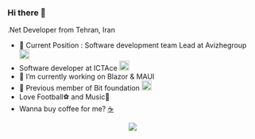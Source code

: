 ### Hi there 👋
.Net Developer from Tehran, Iran
- 🔭 Current Position : Software development team Lead at Avizhegroup <a href="https://avizhegroup.com/"><img height="20" width="20" src="https://avizhegroup.com/wp-content/uploads/2020/05/Logo-1-1.png"/></a>
- Software developer at ICTAce <a href="https://avizhegroup.com/"><img height="20" width="20" src="https://ictace.com/Portals/0/ICTACE_Logo_64_Text.png?ver=n_l4TyitcjrPbwe8K8TGqQ%3d%3d"/></a>
- 🌱 I’m currently working on Blazor & MAUI 
- 👯 Previous member of Bit foundation <a href="https://github.com/bitfoundation"><img height="20" width="20" src="https://avatars.githubusercontent.com/u/22663390?s=60&v=4"/></a>
- Love Football⚽ and Music🤘
- Wanna buy coffee for me? <a href="https://coffeebede.ir/artav">☕</a>
<p align="center">
  <img src="https://github-readme-stats.vercel.app/api?username=mirza-developer&show_icons=true&count_private=true&include_all_commits=true&theme=vision-friendly-dark" />
</p>

<!--
**mirza-developer/mirza-developer** is a ✨ _special_ ✨ repository because its `README.md` (this file) appears on your GitHub profile.

Here are some ideas to get you started:

- 🔭 I’m currently working on ...
- 🌱 I’m currently learning ...
- 👯 I’m looking to collaborate on ...
- 🤔 I’m looking for help with ...
- 💬 Ask me about ...
- 📫 How to reach me: ...
- 😄 Pronouns: ...
- ⚡ Fun fact: ...
-->
